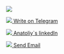 <img src="https://u.jimcdn.com/cms/o/s5a799563da949f43/emotion/crop/header.jpg?t=1318437784">

<a href="https://t.me/a_sid_ks"><img src="https://github.com/sidhtc510/githubSettings/blob/main/telegram.png"> Write on Telegram</a>

<a href="https://www.linkedin.com/in/sidhtc510/"><img src="https://github.com/sidhtc510/githubSettings/blob/main/linkedin.png"> Anatoliy`s linkedIn</a>

<a href="mailto:sidhtc510@gmail.com"><img src="https://github.com/sidhtc510/githubSettings/blob/main/mail.png"> Send Email</a>
